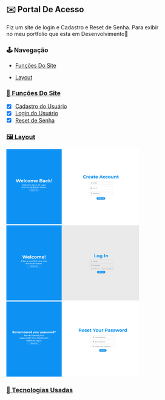 ## ✉️ Portal De Acesso

<p> Fiz um site de login e Cadastro e Reset de Senha. Para exibir <br> 
no meu portfolio que esta em Desenvolvimento🚀<br>

### 🕹️ Navegação

- <a href="#-funções-do-site"> Funções Do Site </a>

- <a href="#️-layout"> Layout

### 🎲 Funções Do Site

- [x] Cadastro do Usuário
- [x] Login do Usuário
- [x] Reset de Senha

### 🖼️ Layout

<img width="350px"  src="./layout/Pagina De Cadastro.png">

<img width="350px"  src="./layout/Pagina De Login.png">

<img width="350px"  src="./layout/Senha.png">

### 🤖 Tecnologias Usadas
